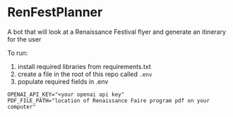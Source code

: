 # RenFestPlanner
A bot that will look at a Renaissance Festival flyer and generate an itinerary for the user

To run:

1. install required libraries from requirements.txt
1. create a file in the root of this repo called `.env`
1. populate required fields in .env
```
OPENAI_API_KEY="<your openai api key"
PDF_FILE_PATH="location of Renaissance Faire program pdf on your computer"
```